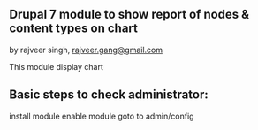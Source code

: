 Drupal 7 module to show report of nodes & content types on chart
-----------------
by rajveer singh, rajveer.gang@gmail.com

This module display chart  

Basic steps to check administrator:
---------------------------------------

install module
enable module
goto to admin/config
